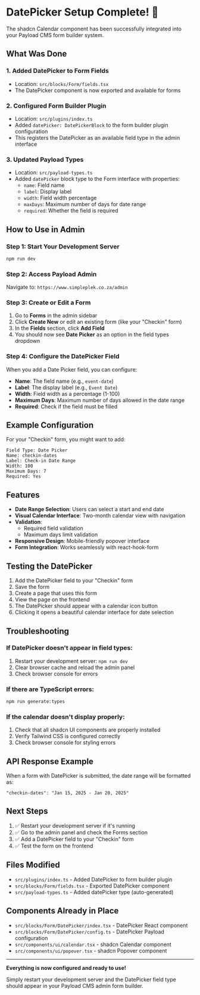 # DatePicker Setup Complete! 🎉

The shadcn Calendar component has been successfully integrated into your Payload CMS form builder system.

## What Was Done

### 1. **Added DatePicker to Form Fields**
   - Location: `src/blocks/Form/fields.tsx`
   - The DatePicker component is now exported and available for forms

### 2. **Configured Form Builder Plugin**
   - Location: `src/plugins/index.ts`
   - Added `datePicker: DatePickerBlock` to the form builder plugin configuration
   - This registers the DatePicker as an available field type in the admin interface

### 3. **Updated Payload Types**
   - Location: `src/payload-types.ts`
   - Added `datePicker` block type to the Form interface with properties:
     - `name`: Field name
     - `label`: Display label
     - `width`: Field width percentage  
     - `maxDays`: Maximum number of days for date range
     - `required`: Whether the field is required

## How to Use in Admin

### Step 1: Start Your Development Server
```bash
npm run dev
```

### Step 2: Access Payload Admin
Navigate to: `https://www.simpleplek.co.za/admin`

### Step 3: Create or Edit a Form
1. Go to **Forms** in the admin sidebar
2. Click **Create New** or edit an existing form (like your "Checkin" form)
3. In the **Fields** section, click **Add Field**
4. You should now see **Date Picker** as an option in the field types dropdown

### Step 4: Configure the DatePicker Field
When you add a Date Picker field, you can configure:
- **Name**: The field name (e.g., `event-date`)
- **Label**: The display label (e.g., `Event Date`)
- **Width**: Field width as a percentage (1-100)
- **Maximum Days**: Maximum number of days allowed in the date range
- **Required**: Check if the field must be filled

## Example Configuration

For your "Checkin" form, you might want to add:

```
Field Type: Date Picker
Name: checkin-dates
Label: Check-in Date Range
Width: 100
Maximum Days: 7
Required: Yes
```

## Features

- **Date Range Selection**: Users can select a start and end date
- **Visual Calendar Interface**: Two-month calendar view with navigation
- **Validation**: 
  - Required field validation
  - Maximum days limit validation
- **Responsive Design**: Mobile-friendly popover interface
- **Form Integration**: Works seamlessly with react-hook-form

## Testing the DatePicker

1. Add the DatePicker field to your "Checkin" form
2. Save the form
3. Create a page that uses this form
4. View the page on the frontend
5. The DatePicker should appear with a calendar icon button
6. Clicking it opens a beautiful calendar interface for date selection

## Troubleshooting

### If DatePicker doesn't appear in field types:
1. Restart your development server: `npm run dev`
2. Clear browser cache and reload the admin panel
3. Check browser console for errors

### If there are TypeScript errors:
```bash
npm run generate:types
```

### If the calendar doesn't display properly:
1. Check that all shadcn UI components are properly installed
2. Verify Tailwind CSS is configured correctly
3. Check browser console for styling errors

## API Response Example

When a form with DatePicker is submitted, the date range will be formatted as:
```
"checkin-dates": "Jan 15, 2025 - Jan 20, 2025"
```

## Next Steps

1. ✅ Restart your development server if it's running
2. ✅ Go to the admin panel and check the Forms section
3. ✅ Add a DatePicker field to your "Checkin" form
4. ✅ Test the form on the frontend

## Files Modified

- `src/plugins/index.ts` - Added DatePicker to form builder plugin
- `src/blocks/Form/fields.tsx` - Exported DatePicker component
- `src/payload-types.ts` - Added datePicker type (auto-generated)

## Components Already in Place

- `src/blocks/Form/DatePicker/index.tsx` - DatePicker React component
- `src/blocks/Form/DatePicker/config.ts` - DatePicker Payload configuration
- `src/components/ui/calendar.tsx` - shadcn Calendar component
- `src/components/ui/popover.tsx` - shadcn Popover component

---

**Everything is now configured and ready to use!** 

Simply restart your development server and the DatePicker field type should appear in your Payload CMS admin form builder.

